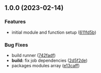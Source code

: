 ## 1.0.0 (2023-02-14)


### Features

* initial module and function setup ([611fd5b](https://github.com/SignalRichard/powershell-module-compendium-aclhelpers/commit/611fd5bc6a8ef1c059f2be1b8b99482b53f80985))


### Bug Fixes

* build runner ([742fadf](https://github.com/SignalRichard/powershell-module-compendium-aclhelpers/commit/742fadfa9671d7cf8e6eb7d927a10973778e3e9b))
* **build:** fix job dependencies ([2d5f2de](https://github.com/SignalRichard/powershell-module-compendium-aclhelpers/commit/2d5f2def45d3fe6e1b960c2530fc979438d637c5))
* packages modules array ([e13caff](https://github.com/SignalRichard/powershell-module-compendium-aclhelpers/commit/e13caffb20f7c356328ab8c7bc81a76476a4f214))
